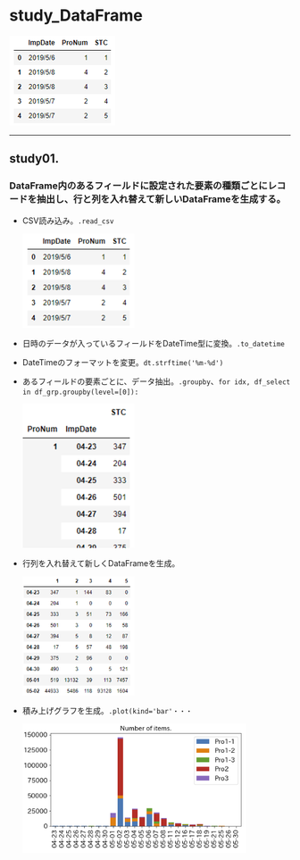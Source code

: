 # study_DataFrame

![markdown_matome.PNG](https://github.com/okagen/study_DataFrame/blob/master/Data/01-1_Base_DataFrame.png)



---
## study01. 
### DataFrame内のあるフィールドに設定された要素の種類ごとにレコードを抽出し、行と列を入れ替えて新しいDataFrameを生成する。
  - CSV読み込み。`.read_csv`
  
    <img src="https://github.com/okagen/study_DataFrame/blob/master/Data/01-1_Base_DataFrame.png" width="200">
  
  - 日時のデータが入っているフィールドをDateTime型に変換。`.to_datetime`
  - DateTimeのフォーマットを変更。`dt.strftime('%m-%d')`
  - あるフィールドの要素ごとに、データ抽出。`.groupby`、`for idx, df_select in df_grp.groupby(level=[0]):`
  
    <img src="https://github.com/okagen/study_DataFrame/blob/master/Data/01-2_Grouped_DataFrame.png" width="200">
  
  - 行列を入れ替えて新しくDataFrameを生成。
  
    <img src="https://github.com/okagen/study_DataFrame/blob/master/Data/01-3_adjusted_DataFrame.png" width="200">
  
  - 積み上げグラフを生成。`.plot(kind='bar'・・・`
  
    <img src="https://github.com/okagen/study_DataFrame/blob/master/Data/01-4_stacked_barchart.png" width="400">
  
  
  

  
